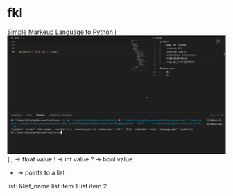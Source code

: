 # fkl
Simple Markeup Language to Python
[![Screenshot](2022-01-09.png)]
; -> float value
! -> int value
? -> bool value
* -> points to a list

list:
&list_name
  list item 1
  list item 2
